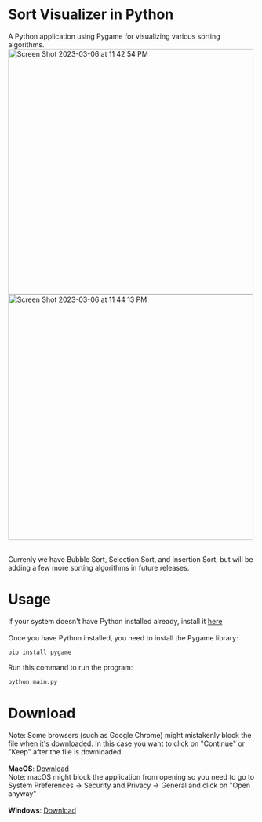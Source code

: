 # Sort Visualizer in Python
A Python application using Pygame for visualizing various sorting algorithms.
<br>
<img width="500" alt="Screen Shot 2023-03-06 at 11 42 54 PM" src="https://user-images.githubusercontent.com/86862325/223356693-805cb4c1-9c37-4084-9841-df869f84e6c7.png">
<img width="500" alt="Screen Shot 2023-03-06 at 11 44 13 PM" src="https://user-images.githubusercontent.com/86862325/223357012-d53e083f-4b03-4567-ba42-4a595a0c42b6.png">

<br>
Currenly we have Bubble Sort, Selection Sort, and Insertion Sort, but will be adding a few more sorting algorithms in future releases.

# Usage
If your system doesn't have Python installed already, install it <a href="https://www.python.org/downloads/" target="_blank">here</a>
<br><br>
Once you have Python installed, you need to install the Pygame library:

```bash
pip install pygame
```

Run this command to run the program:

```bash
python main.py
```

# Download
Note: Some browsers (such as Google Chrome) might mistakenly block the file when it's downloaded. In this case you want to click on "Continue" or "Keep" after the file is downloaded.
<br>
<br>
<b>MacOS</b>: <a href="https://github.com/Jian-Li1/sort-visualizer/releases/download/v1.2.0/Sort-Visualizer-macOS.zip">Download</a>
<br>
Note: macOS might block the application from opening so you need to go to System Preferences -> Security and Privacy -> General and click on "Open anyway"
<br>
<br>
<b>Windows</b>: <a href="https://github.com/Jian-Li1/sort-visualizer/releases/download/v1.2.0/Sort-Visualizer-Windows.zip">Download</a>
